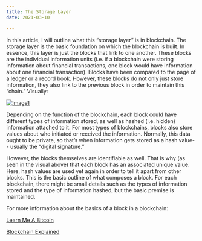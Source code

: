 ```yaml
---
title: The Storage Layer
date: 2021-03-10

---
```


In this article, I will outline what this “storage layer” is in blockchain.  The storage layer is the basic foundation on which the blockchain is built.  In essence, this layer is just the blocks that link to one another. <!-- more -->  These blocks are the individual information units (i.e. if a blockchain were storing information about financial transactions, one block would have information about one financial transaction).  Blocks have been compared to the page of a ledger or a record book.  However, these blocks do not only just store information, they also link to the previous block in order to maintain this “chain.”  Visually:



<a href="https://ibb.co/vwcrTgS"><img src="https://i.ibb.co/6nypTVk/image1.jpg" alt="image1" border="0"></a>



Depending on the function of the blockchain, each block could have different types of information stored, as well as hashed (i.e. hidden) information attached to it.  For most types of blockchains, blocks also store values about who initiated or received the information.  Normally, this data ought to be private, so that’s when information gets stored as a hash value-- usually the “digital signature.”  

However, the blocks themselves are identifiable as well.  That is why (as seen in the visual above) that each block has an associated unique value.  Here, hash values are used yet again in order to tell it apart from other blocks.  This is the basic outline of what composes a block.  For each blockchain, there might be small details such as the types of information stored and the type of information hashed, but the basic premise is maintained.

For more information about the basics of a block in a blockchain: 

[Learn Me A Bitcoin](https://learnmeabitcoin.com/beginners/blocks)

[Blockchain Explained](https://www.investopedia.com/terms/b/blockchain.asp)



